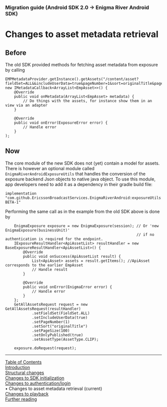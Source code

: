 ### Migration guide (Android SDK 2.0 -> Enigma River Android SDK)
# Changes to asset metadata retrieval
## Before

The old SDK provided methods for fetching asset metadata from exposure by calling
```
EMPMetadataProvider.getInstance().getAssets("/content/asset?fieldSet=ALL&&includeUserData=true&pageNumber=1&sort=originalTitle&pageSize=100&onlyPublished=true&assetType=CLIP", new IMetadataCallback<ArrayList<EmpAsset>>() {
	@Override
    public void onMetadata(ArrayList<EmpAsset> metadata) {
        // Do things with the assets, for instance show them in an view via an adapter
    }

    @Override
    public void onError(ExposureError error) {
        // Handle error
    }
);
```

## Now
The core module of the new SDK does not (yet) contain a model for assets. There is however an
optional module called `EnigmaRiverAndroidExposureUtils` that handles the conversion of the exposure
backend Json objects to native java object. To use this module, app developers need to add it as a
dependency in their gradle build file:
```
implementation "com.github.EricssonBroadcastServices.EnigmaRiverAndroid:exposureUtils:r3.5.3-BETA-1"
```
Performing the same call as in the example from the old SDK above is done by
```
    EnigmaExposure exposure = new EnigmaExposure(session); // Or 'new EnigmaExposure(businessUnit)'
                                                           // if no authentication is required for the endpoint.
    IExposureResultHandler<ApiAssetList> resultHandler = new BaseExposureResultHandler<ApiAssetList>() {
        @Override
        public void onSuccess(ApiAssetList result) {
            List<ApiAsset> assets = result.getItems(); //ApiAsset corresponds to the earlier EmpAsset
            // Handle result
        }

        @Override
        public void onError(EnigmaError error) {
            // Handle error
        }
    };
    GetAllAssetsRequest request = new GetAllAssetsRequest(resultHandler)
            .setFieldSet(FieldSet.ALL)
            .setIncludeUserData(true)
            .setPageNumber(1)
            .setSort("originalTitle")
            .setPageSize(100)
            .setOnlyPublished(true)
            .setAssetType(AssetType.CLIP);

    exposure.doRequest(request);
```


___
[Table of Contents](../index.md)<br/>
[Introduction](introduction.md)<br/>
[Structural changes](structural_changes.md)<br/>
[Changes to SDK initialization](sdk_initialization.md)<br/>
[Changes to authentication/login](login.md)<br/>
&bull; Changes to asset metadata retrieval (current)<br/>
[Changes to playback](playback.md)<br/>
[Further reading](further_reading.md)<br/>
